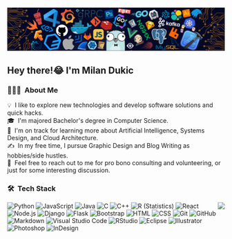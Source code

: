 ![](https://raw.githubusercontent.com/KevinPatel04/KevinPatel04/master/header.png)
<h2>Hey there!😂 I'm Milan Dukic</h2>

### 👨🏻‍💻 &nbsp;About Me

💡 &nbsp;I like to explore new technologies and develop software solutions and quick hacks.\
🎓 &nbsp;I'm majored Bachelor's degree in Computer Science.\
🌱 &nbsp;I'm on track for learning more about Artificial Intelligence, Systems Design, and Cloud Architecture.\
✍️ &nbsp;In my free time, I pursue Graphic Design and Blog Writing as hobbies/side hustles.\
💬 &nbsp;Feel free to reach out to me for pro bono consulting and volunteering, or just for some interesting discussion.

### 🛠 &nbsp;Tech Stack

<picture>
	<source
		srcset="http://github-profile-summary-cards.vercel.app/api/cards/profile-details?username=milandukic&theme=github_dark"
		media="(prefers-color-scheme: dark)"
	/>
	<source
		srcset="http://github-profile-summary-cards.vercel.app/api/cards/profile-details?username=milandukic&theme=github"
		media="(prefers-color-scheme: light), (prefers-color-scheme: no-preference)"
	/>
	<img height="148em" align="right" src="http://github-profile-summary-cards.vercel.app/api/cards/profile-details?username=milandukic" />
</picture>

![Python](https://img.shields.io/badge/-Python-05122A?style=flat&logo=python)
![JavaScript](https://img.shields.io/badge/-JavaScript-05122A?style=flat&logo=javascript)
![Java](https://img.shields.io/badge/-Java-05122A?style=flat&logo=Java&logoColor=FFA518)
![C](https://img.shields.io/badge/-C-05122A?style=flat&logo=C&logoColor=A8B9CC)
![C++](https://img.shields.io/badge/-C++-05122A?style=flat&logo=C%2B%2B&logoColor=00599C)
![R (Statistics)](https://img.shields.io/badge/-R-05122A?style=flat&logo=R&logoColor=276DC3)
![React](https://img.shields.io/badge/-React-05122A?style=flat&logo=react)
![Node.js](https://img.shields.io/badge/-Node.js-05122A?style=flat&logo=node.js)
![Django](https://img.shields.io/badge/-Django-05122A?style=flat&logo=django&logoColor=092E20)
![Flask](https://img.shields.io/badge/-Flask-05122A?style=flat&logo=flask)
![Bootstrap](https://img.shields.io/badge/-Bootstrap-05122A?style=flat&logo=bootstrap&logoColor=563D7C)
![HTML](https://img.shields.io/badge/-HTML-05122A?style=flat&logo=HTML5)
![CSS](https://img.shields.io/badge/-CSS-05122A?style=flat&logo=CSS3&logoColor=1572B6)
![Git](https://img.shields.io/badge/-Git-05122A?style=flat&logo=git)
![GitHub](https://img.shields.io/badge/-GitHub-05122A?style=flat&logo=github)
![Markdown](https://img.shields.io/badge/-Markdown-05122A?style=flat&logo=markdown)
![Visual Studio Code](https://img.shields.io/badge/-Visual%20Studio%20Code-05122A?style=flat&logo=visual-studio-code&logoColor=007ACC)
![RStudio](https://img.shields.io/badge/-RStudio-05122A?style=flat&logo=rstudio)
![Eclipse](https://img.shields.io/badge/-Eclipse-05122A?style=flat&logo=eclipse-ide&logoColor=2C2255)
![Illustrator](https://img.shields.io/badge/-Illustrator-05122A?style=flat&logo=adobe-illustrator)
![Photoshop](https://img.shields.io/badge/-Photoshop-05122A?style=flat&logo=adobe-photoshop)
![InDesign](https://img.shields.io/badge/-InDesign-05122A?style=flat&logo=adobe-indesign)
